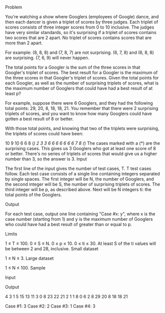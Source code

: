 Problem

You're watching a show where Googlers (employees of Google) dance, and then each dancer is given a triplet of scores by three judges. Each triplet of scores consists of three integer scores from 0 to 10 inclusive. The judges have very similar standards, so it's surprising if a triplet of scores contains two scores that are 2 apart. No triplet of scores contains scores that are more than 2 apart.

For example: (8, 8, 8) and (7, 8, 7) are not surprising. (6, 7, 8) and (6, 8, 8) are surprising. (7, 6, 9) will never happen.

The total points for a Googler is the sum of the three scores in that Googler's triplet of scores. The best result for a Googler is the maximum of the three scores in that Googler's triplet of scores. Given the total points for each Googler, as well as the number of surprising triplets of scores, what is the maximum number of Googlers that could have had a best result of at least p?

For example, suppose there were 6 Googlers, and they had the following total points: 29, 20, 8, 18, 18, 21. You remember that there were 2 surprising triplets of scores, and you want to know how many Googlers could have gotten a best result of 8 or better.

With those total points, and knowing that two of the triplets were surprising, the triplets of scores could have been:

10 9 10
6 6 8 (*)
2 3 3
6 6 6
6 6 6
6 7 8 (*)
The cases marked with a (*) are the surprising cases. This gives us 3 Googlers who got at least one score of 8 or better. There's no series of triplets of scores that would give us a higher number than 3, so the answer is 3.
Input

The first line of the input gives the number of test cases, T. T test cases follow. Each test case consists of a single line containing integers separated by single spaces. The first integer will be N, the number of Googlers, and the second integer will be S, the number of surprising triplets of scores. The third integer will be p, as described above. Next will be N integers ti: the total points of the Googlers.

Output

For each test case, output one line containing "Case #x: y", where x is the case number (starting from 1) and y is the maximum number of Googlers who could have had a best result of greater than or equal to p.

Limits

1 ≤ T ≤ 100.
0 ≤ S ≤ N.
0 ≤ p ≤ 10.
0 ≤ ti ≤ 30.
At least S of the ti values will be between 2 and 28, inclusive.
Small dataset

1 ≤ N ≤ 3.
Large dataset

1 ≤ N ≤ 100.
Sample


Input 
 	
Output 
 
4
3 1 5 15 13 11
3 0 8 23 22 21
2 1 1 8 0
6 2 8 29 20 8 18 18 21

Case #1: 3
Case #2: 2
Case #3: 1
Case #4: 3

